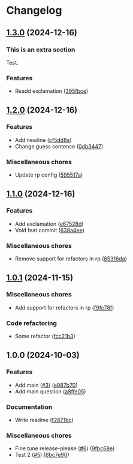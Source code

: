 # Changelog

## [1.3.0](https://github.com/ka3de/rp-test/compare/v1.2.0...v1.3.0) (2024-12-16)

### This is an extra section
Test.

### Features

* Readd exclamation ([395fbce](https://github.com/ka3de/rp-test/commit/395fbce97fab74891ec180b8a55c8274e464cb5b))

## [1.2.0](https://github.com/ka3de/rp-test/compare/v1.1.0...v1.2.0) (2024-12-16)


### Features

* Add newline ([cf5dd8a](https://github.com/ka3de/rp-test/commit/cf5dd8a5cc6496990f5a5345e58c6a0d2c7b1c9e))
* Change guess sentence ([0db3447](https://github.com/ka3de/rp-test/commit/0db3447fa36bce7a6c178e8c74e2bd674fc51536))


### Miscellaneous chores

* Update rp config ([595517a](https://github.com/ka3de/rp-test/commit/595517ad6aa620a593cf719b3ba1b338d76d3a4c))

## [1.1.0](https://github.com/ka3de/rp-test/compare/v1.0.1...v1.1.0) (2024-12-16)


### Features

* Add exclamation ([e67528d](https://github.com/ka3de/rp-test/commit/e67528df5ca352c13aac9e5ef1bbba33c238f6c3))
* Void feat commit ([638a4ee](https://github.com/ka3de/rp-test/commit/638a4eeb7b5c691f4fe22155a34dcce5235e2596))


### Miscellaneous chores

* Remove support for refactors in rp ([85316da](https://github.com/ka3de/rp-test/commit/85316da539f58f2e946757520faec8debe3ce3d4))

## [1.0.1](https://github.com/ka3de/rp-test/compare/v1.0.0...v1.0.1) (2024-11-15)


### Miscellaneous chores

* Add support for refactors in rp ([f9fc78f](https://github.com/ka3de/rp-test/commit/f9fc78fa4d418b2e394f8f401e84b6e62c30c5b8))


### Code refactoring

* Some refactor ([fcc21b3](https://github.com/ka3de/rp-test/commit/fcc21b358ff64f9129425eb4e42dbd2b9dea34af))

## 1.0.0 (2024-10-03)


### Features

* Add main ([#3](https://github.com/ka3de/rp-test/issues/3)) ([e987b70](https://github.com/ka3de/rp-test/commit/e987b7007a41cb170a0a06ad634eaa876edf28dd))
* Add main question ([a8ffe05](https://github.com/ka3de/rp-test/commit/a8ffe054049b43d85fad66566ded2609b094abd3))


### Documentation

* Write readme ([f2871bc](https://github.com/ka3de/rp-test/commit/f2871bc1c4faa07c7acdb726005bac30e5fc707b))


### Miscellaneous chores

* Fine tune release-please ([#6](https://github.com/ka3de/rp-test/issues/6)) ([9fbc68e](https://github.com/ka3de/rp-test/commit/9fbc68e61e4822b899a24eacfc4a57247475d597))
* Test 2 ([#5](https://github.com/ka3de/rp-test/issues/5)) ([6bc7e90](https://github.com/ka3de/rp-test/commit/6bc7e90fd72d104590928a927514a5fd24e4d09d))
